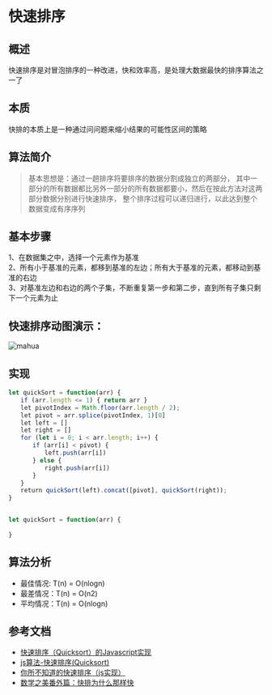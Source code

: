 # 快速排序
## 概述
快速排序是对冒泡排序的一种改进，快和效率高，是处理大数据最快的排序算法之一了

## 本质
快排的本质上是一种通过问问题来缩小结果的可能性区间的策略

## 算法简介
>基本思想是：通过一趟排序将要排序的数据分割成独立的两部分，
其中一部分的所有数据都比另外一部分的所有数据都要小，然后在按此方法对这两部分数据分别进行快速排序，
整个排序过程可以递归进行，以此达到整个数据变成有序序列

## 基本步骤
1、在数据集之中，选择一个元素作为基准<br>
2、所有小于基准的元素，都移到基准的左边；所有大于基准的元素，都移动到基准的右边<br>
3、对基准左边和右边的两个子集，不断重复第一步和第二步，直到所有子集只剩下一个元素为止

## 快速排序动图演示：
![mahua](https://user-gold-cdn.xitu.io/2016/11/29/dd9dc195a7331351671fe9ac4f7d5aa4?imageslim)

## 实现
```js
let quickSort = function(arr) {
　　if (arr.length <= 1) { return arr }
　　let pivotIndex = Math.floor(arr.length / 2);
　　let pivot = arr.splice(pivotIndex, 1)[0]
　　let left = []
　　let right = []
　　for (let i = 0; i < arr.length; i++) {
　　　　if (arr[i] < pivot) {
　　　　　　left.push(arr[i])
　　　　} else {
　　　　　　right.push(arr[i])
　　　　}
　　}
　　return quickSort(left).concat([pivot], quickSort(right));
}
```


````js

let quickSort = function(arr) {
    
}


````
## 算法分析
* 最佳情况: T(n) = O(nlogn)
* 最差情况：T(n) = O(n2)
* 平均情况：T(n) = O(nlogn)

## 参考文档
* [快速排序（Quicksort）的Javascript实现](http://www.ruanyifeng.com/blog/2011/04/quicksort_in_javascript.html)
* [js算法-快速排序(Quicksort)](https://segmentfault.com/a/1190000017814119)
* [你所不知道的快速排序（js实现）](https://juejin.im/post/6844903487285755917)
* [数学之美番外篇：快排为什么那样快](http://mindhacks.cn/2008/06/13/why-is-quicksort-so-quick/)
